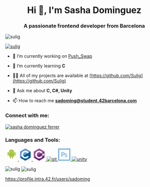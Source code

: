 <h1 align="center">Hi 👋, I'm Sasha Dominguez</h1>
<h3 align="center">A passionate frontend developer from Barcelona</h3>

<p align="left"> <img src="https://komarev.com/ghpvc/?username=sulig&label=Profile%20views&color=0e75b6&style=flat" alt="sulig" /> </p>

<p align="left"> <a href="https://github.com/ryo-ma/github-profile-trophy"><img src="https://github-profile-trophy.vercel.app/?username=sulig" alt="sulig" /></a> </p>

- 🔭 I’m currently working on [Push_Swap](https://github.com/Sulig/Push_Swap)

- 🌱 I’m currently learning **C**

- 👨‍💻 All of my projects are available at [https://github.com/Sulig](https://github.com/Sulig)

- 💬 Ask me about **C, C#, Unity**

- 📫 How to reach me **sadoming@student.42barcelona.com**

<h3 align="left">Connect with me:</h3>
<p align="left">
<a href="https://linkedin.com/in/sasha-dominguez-ferrer-8812a2207" target="blank"><img align="center" src="https://raw.githubusercontent.com/rahuldkjain/github-profile-readme-generator/master/src/images/icons/Social/linked-in-alt.svg" alt="sasha dominguez ferrer" height="30" width="40" /></a>
</p>

<h3 align="left">Languages and Tools:</h3>
<p align="left"> <a href="https://developer.android.com" target="_blank" rel="noreferrer"> <img src="https://raw.githubusercontent.com/devicons/devicon/master/icons/android/android-original-wordmark.svg" alt="android" width="40" height="40"/> </a> <a href="https://www.cprogramming.com/" target="_blank" rel="noreferrer"> <img src="https://raw.githubusercontent.com/devicons/devicon/master/icons/c/c-original.svg" alt="c" width="40" height="40"/> </a> <a href="https://www.w3schools.com/cs/" target="_blank" rel="noreferrer"> <img src="https://raw.githubusercontent.com/devicons/devicon/master/icons/csharp/csharp-original.svg" alt="csharp" width="40" height="40"/> </a> <a href="https://git-scm.com/" target="_blank" rel="noreferrer"> <img src="https://www.vectorlogo.zone/logos/git-scm/git-scm-icon.svg" alt="git" width="40" height="40"/> </a> <a href="https://www.photoshop.com/en" target="_blank" rel="noreferrer"> <img src="https://raw.githubusercontent.com/devicons/devicon/master/icons/photoshop/photoshop-line.svg" alt="photoshop" width="40" height="40"/> </a> <a href="https://unity.com/" target="_blank" rel="noreferrer"> <img src="https://www.vectorlogo.zone/logos/unity3d/unity3d-icon.svg" alt="unity" width="40" height="40"/> </a> </p>

<p><img align="left" src="https://github-readme-stats.vercel.app/api/top-langs?username=sulig&show_icons=true&locale=en&layout=compact" alt="sulig" /></p>

<p>&nbsp;<img align="center" src="https://github-readme-stats.vercel.app/api?username=sulig&show_icons=true&locale=en" alt="sulig" /></p>


https://profile.intra.42.fr/users/sadoming
